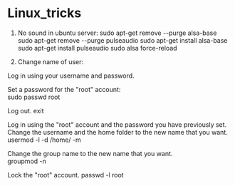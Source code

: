 # Linux_tricks
1. No sound in ubuntu server: 
sudo apt-get remove --purge alsa-base   
sudo apt-get remove --purge pulseaudio
sudo apt-get install alsa-base  
sudo apt-get install pulseaudio
sudo alsa force-reload

2. Change name of user:

    
Log in using your username and password.

    
Set a password for the "root" account:    
              sudo passwd root
    
Log out. exit
    
Log in using the "root" account and the password you have previously set. Change the username and the home folder to the new name that you want.
           usermod -l <newname> -d /home/<newname> -m <oldname>

    
Change the group name to the new name that you want.              
	        groupmod -n <newgroup> <oldgroup>
    
Lock the "root" account.
              passwd -l root
